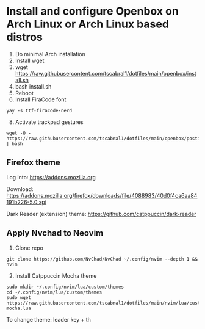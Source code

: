 # Install and configure Openbox on Arch Linux or Arch Linux based distros

1. Do minimal Arch installation
2. Install wget
3. wget https://raw.githubusercontent.com/tscabral1/dotfiles/main/openbox/install.sh
4. bash install.sh
5. Reboot
6. Install FiraCode font
```
yay -s ttf-firacode-nerd
```
8. Activate trackpad gestures
```
wget -O - https://raw.githubusercontent.com/tscabral1/dotfiles/main/openbox/postinstall2.sh | bash
```

## Firefox theme

Log into: https://addons.mozilla.org

Download:
https://addons.mozilla.org/firefox/downloads/file/4088983/40d0f4ca6aa84191b226-5.0.xpi

Dark Reader (extension) theme:
https://github.com/catppuccin/dark-reader

## Apply Nvchad to Neovim
1. Clone repo
```
git clone https://github.com/NvChad/NvChad ~/.config/nvim --depth 1 && nvim
```
2. Install Catppuccin Mocha theme
```
sudo mkdir ~/.config/nvim/lua/custom/themes
cd ~/.config/nvim/lua/custom/themes
sudo wget https://raw.githubusercontent.com/tscabral1/dotfiles/main/nvim/lua/custom/themes/catppuccin-mocha.lua
```

To change theme: leader key + th
